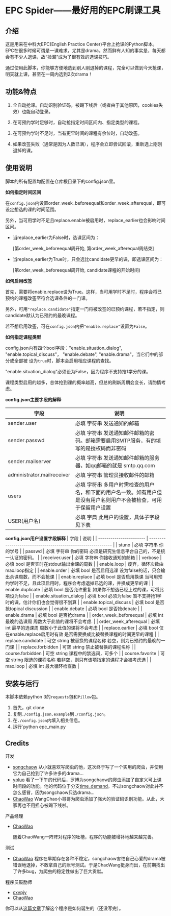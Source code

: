 # EPC Spider——最好用的EPC刷课工具



## 介绍
这是用来在中科大EPC(English Practice Center)平台上抢课的Python脚本。EPC在很多时候可谓是一课难求，尤其是drama。然而鲜有人知的事实是，每天都会有不少人退课，故“捡漏”成为了很有效的选课技巧。

通过使用此脚本，你能够方便地选到别人刚退掉的课程，完全可以做到今天抢课，明天就上课，甚至在一周内选到2次drama！

## 功能&特点
1. 全自动抢课。自动识别验证码，被踢下线后（或者由于其他原因，cookies失效）也能自动登录。
2. 在可预约学时足够时，自动抢指定时间区间内、指定类型的课程。

3. 在可预约学时不足时，当有更早时间的课程有余位时，自动改签。
4. 如果改签失败（通常是因为人数已满），程序会立即尝试回滚，重新选上刚刚退掉的课。

## 使用说明

脚本的所有配置均配置在仓库根目录下的config.json里。

**如何指定时间区间**

在`config.json`内设置order_week_beforeequal和order_week_afterequal，即可设定想选的课的时间范围。

另外，当可用学时不足且replace.enable被启用时，replace\_earlier也会影响时间区间。

- 当replace_earlier为False时，选课区间为：

  [第order_week_beforeequal周开始, 第order_week_afterequal周结束]

- 当replace_earlier为True时，只会选比candidate更早的课，即选课区间为：

  [第order_week_beforeequal周开始, candidate课程的开始时间)

**如何启用改签**

首先，需要将enable.replace设为True。这样，当可用学时不足时，程序会将已预约的课程改签至符合选课条件的一门课。

另外，可用`"replace.candidate"`指定一门将被改签的已预约课程，若不指定，则candidate默认为已预约的最晚课程。

若不想启用改签，可在`config.json`内把`"enable.replace"`设置为`False`。

**如何指定课程类型**

config.json内有四个bool字段："enable.situation_dialog", "enable.topical_discuss"，  "enable.debate", "enable.drama"，当它们中的部分或全部被 设为`true`时，脚本会启用相应课程的查找。

"enable.situation_dialog"必须设为False，因为程序不支持抢1学分的课。

课程类型启用的越多，总体抢到课的概率越高，但总的刷新周期会变长，请酌情考虑。



**config.json主要字段的解释**

| 字段                    | 说明                                                         |
| ----------------------- | ------------------------------------------------------------ |
| sender.user                   | 必填 字符串 发送通知的邮箱                                         |
| sender.passwd                 | 必填 字符串 发送通知邮件邮箱的密码。邮箱需要启用SMTP服务，有的填写的是授权码而非密码|
| sender.mailserver             | 必填 字符串 发送通知邮件邮箱的服务器，如qq邮箱的就是 smtp.qq.com          |
| administrator.mailreceiver    | 必填 字符串 管理员接收邮件的邮箱                                       |
| users                   | 必填 字符串 多用户时需检查的用户名，和下面的用户名一致。如有用户但是没有用户名则用户不会被检查，可用于保留用户设置           |
| USER(用户名)                   | 必填 字典 此用户的设置，具体子字段见下表|

**config.json用户设置字段解释**
| 字段                    | 说明                                                         |
| ----------------------- | ------------------------------------------------------------ |
| stuno                   | 必填 字符串 你的学号                                         |
| passwd                  | 必填 字符串 你的密码 必须是研究生信息平台自己的，不是统一认证的密码。 |
| receiver.user                  | 必填 字符串 你接收通知的邮箱 |
| verbose                 | 必填 bool 是否实时在stdout输出余课的周数                     |
| enable.loop             | 废弃，循环次数由max.loop指定    |
| enable.order            | 必填 bool 是否启用选课 设为false的话，只会输出余课周数，而不会抢课 |
| enable.replace          | 必填 bool 是否启用换课 当可用预约学时不足，且此项启用时，程序会考虑退掉已选的课，并换成更早的课 |
| enable.duplicate        | 必填 bool 是否允许重复 如果你不想选已经上过的课，可将此项设为false |
| enable.situation_dialog | 必填 bool 必须为false 暂不支持抢1学时的课，估计你们也会觉得很不划算 |
| enable.topical_discuss  | 必填 bool 是否抢topical discussion                           |
| enable.debate           | 必填 bool 是否抢debate                                       |
| enable.drama            | 必填 bool 是否抢drama                                        |
| order_week_beforeequal  | 必填 int 最晚的选课周 周数大于此值的课将不会考虑.            |
| order_week_afterequal   | 必填 int 最早的选课周 周数小于此值的课将不会考虑             |
| replace.earlier         | 必填 bool 仅在enable.replace启用时有效 是否需要换成比被替换课程的时间更早的课程 |
| replace.candidate       | 可空 string 被替换的课程名称 若空，则为已预约的最晚的一门课  |
| replace.forbidden       | 可空 string 禁止被替换的课程名称                             |
| course.forbidden        | 可空 string 课程中的禁选词，可多个                                   |
| course.favorite         | 可空 string 限选的课程名称 若非空，则只有该项指定的课程才会被考虑选 |
| max.loop         | 必填 int 最大循环检查数 |

## 安装与运行

本脚本依赖python 3的`requests`包和`Pillow`包。

1. 首先，git clone
2. 复制`./config.json.example`到`./config.json`。
3. 在`./config.json`内填入相关信息。
4. 运行`python epc_main.py


## Credits

开发

- [songchaow](https://github.com/songchaow)
  从小就喜欢写爬虫的他，这次终于写了一个实用的爬虫，并使用它为自己抢到了许多许多的drama...
- [ypluo](https://github.com/ypluo) 看了一下午的代码后，罗博为songchaow的爬虫添加了自定义可上课时间段的功能。他的代码位于分支[time_demand](https://github.com/114DoctorGroup/epc-spider/tree/time_demand)。不过songchaow对此并不怎么感冒，因为songchaow只选drama...
- [ChaoWao](https://github.com/ChaoWao) WangChao小哥哥为爬虫添加了强大的验证码识别功能。从此，大家再也不用担心被踢下线啦。

产品经理

- [ChaoWao](https://github.com/ChaoWao)

  随着ChaoWang一阵阵对程序的吐槽，程序的功能被增补地越来越完善。

测试

- [ChaoWao](https://github.com/ChaoWao) 程序在早期存在各种不稳定，songchaow害怕自己心爱的drama被错误地退掉，不敢拿自己的账号测试。于是ChaoWang挺身而出，在前期找出了许多bug，为爬虫的稳定性做出了巨大贡献。

程序员鼓励师

- [cxypjy](https://github.com/orgs/114DoctorGroup/people/cxypjy)
- [ChaoWao](https://github.com/ChaoWao)

你可以从[这篇文章]( https://www.songchaow.cn/2019/11/02/drama.html )了解这个程序是如何诞生的（还没写完）。
